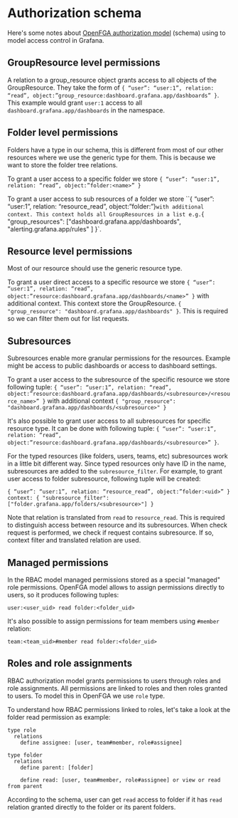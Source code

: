 # Authorization schema

Here's some notes about [OpenFGA authorization model](https://openfga.dev/docs/modeling/getting-started) (schema) using to model access control in Grafana.

## GroupResource level permissions

A relation to a group_resource object grants access to all objects of the GroupResource.
They take the form of `{ “user”: “user:1”, relation: “read”, object:”group_resource:dashboard.grafana.app/dashboards” }`. This
example would grant `user:1` access to all `dashboard.grafana.app/dashboards` in the namespace.

## Folder level permissions

Folders have a type in our schema, this is different from most of our other resources where we use the generic type for
them. This is because we want to store the folder tree relations.

To grant a user access to a specific folder we store `{ “user”: “user:1”, relation: “read”, object:”folder:<name>” }`

To grant a user access to sub resources of a folder we store ``{ “user”: “user:1”, relation: “resource_read”, object:”folder:<uid>”}` with additional context.
This context holds all GroupResources in a list e.g. `{ "group_resources": ["dashboard.grafana.app/dashboards", "alerting.grafana.app/rules" ] }`.

## Resource level permissions

Most of our resource should use the generic resource type.

To grant a user direct access to a specific resource we store `{ “user”: “user:1”, relation: “read”, object:”resource:dashboard.grafana.app/dashboards/<name>” }` with additional context.
This context store the GroupResource. `{ "group_resource": "dashboard.grafana.app/dashboards" }`. This is required so we can filter them out for list requests.

## Subresources

Subresources enable more granular permissions for the resources. Example might be access to public dashboards or access to dashboard settings.

To grant a user access to the subresource of the specific resource we store following tuple: `{ “user”: “user:1”, relation: “read”, object:”resource:dashboard.grafana.app/dashboards/<subresource>/<resource_name>” }` with additional context `{ "group_resource": "dashboard.grafana.app/dashboards/<subresource>" }`

It's also possible to grant user access to all subresources for specific resource type. It can be done with following tuple: `{ “user”: “user:1”, relation: “read”, object:”resource:dashboard.grafana.app/dashboards/<subresource>” }`.

For the typed resources (like folders, users, teams, etc) subresources work in a little bit different way. Since typed resources only have ID in the name, subresources are added to the `subresource_filter`. For example, to grant user access to folder subresource, following tuple will be created:

```
{ “user”: “user:1”, relation: “resource_read”, object:”folder:<uid>” }
context: { "subresource_filter": ["folder.grafana.app/folders/<subresource>"] }
```

Note that relation is translated from `read` to `resource_read`. This is required to distinguish access between resource and its subresources. When check request is performed, we check if request contains subresource. If so, context filter and translated relation are used.

## Managed permissions

In the RBAC model managed permissions stored as a special "managed" role permissions. OpenFGA model allows to assign permissions directly to users, so it produces following tuples:

```text
user:<user_uid> read folder:<folder_uid>
```

It's also possible to assign permissions for team members using `#member` relation:

```text
team:<team_uid>#member read folder:<folder_uid>
```

## Roles and role assignments

RBAC authorization model grants permissions to users through roles and role assignments. All permissions are linked to roles and then roles granted to users. To model this in OpenFGA we use `role` type.

To understand how RBAC permissions linked to roles, let's take a look at the folder read permission as example:

```text
type role
  relations
    define assignee: [user, team#member, role#assignee]

type folder
  relations
    define parent: [folder]

    define read: [user, team#member, role#assignee] or view or read from parent
```

According to the schema, user can get `read` access to folder if it has `read` relation granted directly to the folder or its parent folders.
